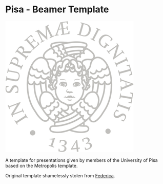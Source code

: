 # Pisa - Beamer Template

![University of Pisa](cherubini/light.png)

A template for presentations given by members of the University of Pisa based on the Metropolis template.

Original template shamelessly stolen from [Federica](https://www.linkedin.com/in/federica-di-pasquale-abb9a9149/).
